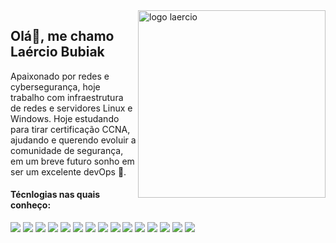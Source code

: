 <img src="https://user-images.githubusercontent.com/49946934/190826971-8524ae01-e77f-41ca-a075-8a9d56dd29b6.svg" min-width="300px" max-width="300px" width="300px" align="right" alt="logo laercio">

## Olá👋, me chamo Laércio Bubiak

Apaixonado por redes e cybersegurança, hoje trabalho com infraestrutura de redes e servidores Linux e Windows. Hoje estudando para tirar certificação CCNA, ajudando e querendo evoluir a comunidade de segurança, em um breve futuro sonho em ser um excelente devOps 🤭.

#### Técnlogias nas quais conheço:

<p align="left">
  <a>
    <img src="https://img.shields.io/badge/Insomnia-black?style=for-the-badge&logo=insomnia&logoColor=5849BE"/>
  </a>
  
  <a>
    <img src="https://img.shields.io/badge/java-%23ED8B00.svg?style=for-the-badge&logo=java&logoColor=white"/>
  </a>
  
  <a>
    <img src="https://img.shields.io/badge/javascript-%23323330.svg?style=for-the-badge&logo=javascript&logoColor=%23F7DF1E"/>
  </a>
  <a>
    <img src="https://img.shields.io/badge/LibreOffice-%2318A303?style=for-the-badge&logo=LibreOffice&logoColor=white"/>
  </a>
  <a>
    <img src="https://img.shields.io/badge/Microsoft_Office-D83B01?style=for-the-badge&logo=microsoft-office&logoColor=white"/>
  </a>
  <a>
    <img src="https://img.shields.io/badge/Alpine_Linux-%230D597F.svg?style=for-the-badge&logo=alpine-linux&logoColor=white"/>
  </a>
  <a>
    <img src="https://img.shields.io/badge/Debian-D70A53?style=for-the-badge&logo=debian&logoColor=white"/>
  </a>
  <a>
    <img src="https://img.shields.io/badge/Ubuntu-E95420?style=for-the-badge&logo=ubuntu&logoColor=white"/>
  </a>
  <a>
    <img src="https://img.shields.io/badge/docker-%230db7ed.svg?style=for-the-badge&logo=docker&logoColor=white"/>
  </a>
  <a>
    <img src="https://img.shields.io/badge/-ElasticSearch-005571?style=for-the-badge&logo=elasticsearch"/>
  </a>
  <a>
    <img src="https://img.shields.io/badge/grafana-%23F46800.svg?style=for-the-badge&logo=grafana&logoColor=white"/>
  </a>
  <a>
    <img src="https://img.shields.io/badge/Notion-%23000000.svg?style=for-the-badge&logo=notion&logoColor=white"/>
  </a>
  <a>
    <img src="https://img.shields.io/badge/-RaspberryPi-C51A4A?style=for-the-badge&logo=Raspberry-Pi"/>
  </a>
  <a>
    <img src="https://img.shields.io/badge/ubiquiti-%230559C9.svg?style=for-the-badge&logo=ubiquiti&logoColor=white"/>
  </a>
  <a>
    <img src="https://img.shields.io/badge/git-%23F05033.svg?style=for-the-badge&logo=git&logoColor=white"/>
  </a>  
</p>
